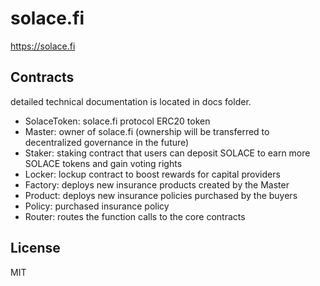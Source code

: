 # solace.fi
https://solace.fi

## Contracts
detailed technical documentation is located in docs folder.
* SolaceToken: solace.fi protocol ERC20 token
* Master: owner of solace.fi (ownership will be transferred to decentralized governance in the future)
* Staker: staking contract that users can deposit SOLACE to earn more SOLACE tokens and gain voting rights
* Locker: lockup contract to boost rewards for capital providers
* Factory: deploys new insurance products created by the Master
* Product: deploys new insurance policies purchased by the buyers
* Policy: purchased insurance policy
* Router: routes the function calls to the core contracts
## License
MIT
